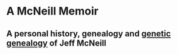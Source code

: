 # A McNeill Memoir

## A personal history, genealogy and [genetic genealogy](https://en.wikipedia.org/wiki/Genetic_genealogy) of Jeff McNeill

